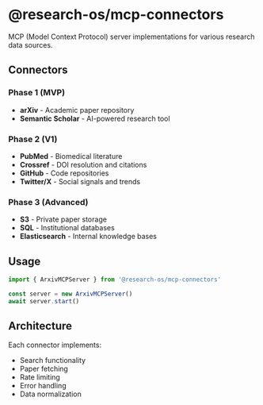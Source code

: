 # @research-os/mcp-connectors

MCP (Model Context Protocol) server implementations for various research data sources.

## Connectors

### Phase 1 (MVP)
- **arXiv** - Academic paper repository
- **Semantic Scholar** - AI-powered research tool

### Phase 2 (V1)
- **PubMed** - Biomedical literature
- **Crossref** - DOI resolution and citations
- **GitHub** - Code repositories
- **Twitter/X** - Social signals and trends

### Phase 3 (Advanced)
- **S3** - Private paper storage
- **SQL** - Institutional databases
- **Elasticsearch** - Internal knowledge bases

## Usage

```typescript
import { ArxivMCPServer } from '@research-os/mcp-connectors'

const server = new ArxivMCPServer()
await server.start()
```

## Architecture

Each connector implements:
- Search functionality
- Paper fetching
- Rate limiting
- Error handling
- Data normalization
